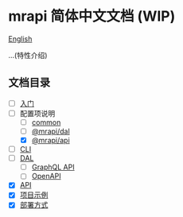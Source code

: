 # mrapi 简体中文文档 (WIP)

[English](./README.md)

...(特性介绍)

## 文档目录

- [ ] [入门](./docs/Getting-Started.zh-CN.md)
- [ ] 配置项说明
  - [ ] [common](./docs/Configuration/Common.zh-CN.md)
  - [ ] [@mrapi/dal](./docs/Configuration/DAL.zh-CN.md)
  - [x] [@mrapi/api](./docs/Configuration/API.zh-CN.md)
- [ ] [CLI](./docs/CLI.zh-CN.md)
- [ ] [DAL](./docs/DAL.zh-CN.md)
  - [ ] [GraphQL API](./docs/DAL/GraphQL-API.zh-CN.md)
  - [ ] [OpenAPI](./docs/DAL/OpenAPI.zh-CN.md)
- [x] [API](./docs/API.zh-CN.md)
- [x] [项目示例](./docs/Examples.zh-CN.md)
- [x] [部署方式](./docs/Deployment.zh-CN.md)
